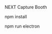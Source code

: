 NEXT Capture Booth

npm install

npm run electron

<!-- ![NEXTCAP logo](images/nextcaplogo.png?raw=true "Logo") -->
